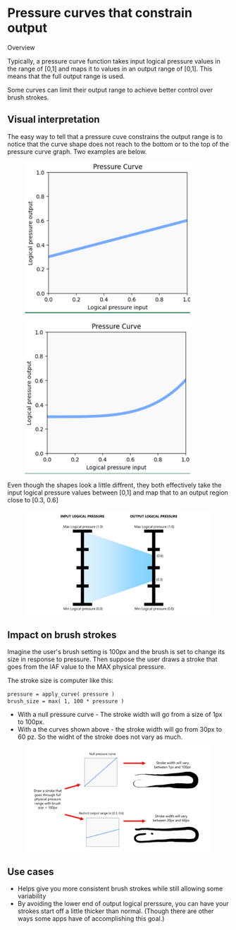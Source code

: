 # Pressure curves that constrain output

Overview

Typically, a pressure curve function takes input logical pressure values in the range of \[0,1] and maps it to values in an output range of \[0,1]. This means that the full output range is used.

Some curves can limit their output range to achieve better control over brush strokes.

## Visual interpretation

The easy way to tell that a pressure cuve constrains the output range is to notice that the curve shape does not reach to the bottom or to the top of the pressure curve graph. Two examples are below.

<figure><img src="../../.gitbook/assets/image (2).png" alt="" width="375"><figcaption></figcaption></figure>



<figure><img src="../../.gitbook/assets/image (1).png" alt="" width="375"><figcaption></figcaption></figure>

Even though the shapes look a little diffrent, they both effectively take the input logical pressure values between \[0,1] and map that to an output region close to \[0.3, 0.6]



<figure><img src="../../.gitbook/assets/Slide_20240724_235922.png" alt=""><figcaption></figcaption></figure>

## Impact on brush strokes

Imagine the user's brush setting is 100px and the brush is set to change its size in response to pressure.  Then suppose the user draws a stroke that goes from the IAF value to the MAX physical pressure.

The stroke size is computer like this:

```
pressure = apply_curve( pressure )
brush_size = max( 1, 100 * pressure )
```

* With a null pressure curve - The stroke width will go from a size of 1px to 100px.
* With a the curves shown above - the stroke width will go from 30px to 60 pz. So the widht of the stroke does not vary as much.

<figure><img src="../../.gitbook/assets/image (3).png" alt=""><figcaption></figcaption></figure>



## Use cases

* Helps give you more consistent brush strokes while still allowing some variability
* By avoiding the lower end of output logical prerssure, you can have your strokes start off a little thicker than normal. (Though there are other ways some apps have of accomplishing this goal.)

